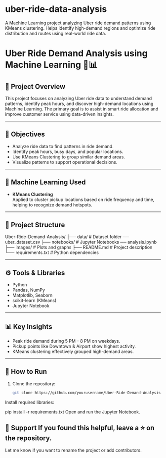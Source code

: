 # uber-ride-data-analysis
A Machine Learning project analyzing Uber ride demand patterns using KMeans clustering. Helps identify high-demand regions and optimize ride distribution and routes using real-world ride data.

# Uber Ride Demand Analysis using Machine Learning 🚕📊

## 📌 Project Overview

This project focuses on analyzing Uber ride data to understand demand patterns, identify peak hours, and discover high-demand locations using Machine Learning. The primary goal is to assist in smart ride allocation and improve customer service using data-driven insights.

---

## 🎯 Objectives

- Analyze ride data to find patterns in ride demand.
- Identify peak hours, busy days, and popular locations.
- Use KMeans Clustering to group similar demand areas.
- Visualize patterns to support operational decisions.

---

## 🧠 Machine Learning Used

- **KMeans Clustering**  
  Applied to cluster pickup locations based on ride frequency and time, helping to recognize demand hotspots.

---

## 📂 Project Structure

Uber-Ride-Demand-Analysis/
├── data/ # Dataset folder
  ── uber_dataset.csv
├── notebooks/ # Jupyter Notebooks
  ── analysis.ipynb
├── images/ # Plots and graphs
├── README.md # Project description
└── requirements.txt # Python dependencies


---

## ⚙️ Tools & Libraries

- Python
- Pandas, NumPy
- Matplotlib, Seaborn
- scikit-learn (KMeans)
- Jupyter Notebook

---

## 📊 Key Insights

- Peak ride demand during 5 PM – 8 PM on weekdays.
- Pickup points like Downtown & Airport show highest activity.
- KMeans clustering effectively grouped high-demand areas.

---

## 🚀 How to Run

1. Clone the repository:
   ```bash
   git clone https://github.com/yourusername/Uber-Ride-Demand-Analysis.git

Install required libraries:

pip install -r requirements.txt
Open and run the Jupyter Notebook.

🌟 Support
If you found this helpful, leave a ⭐ on the repository.
---

Let me know if you want to rename the project or add contributors.

